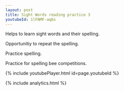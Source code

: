```yaml
---
layout: post
title: Sight Words reading practice 3
youtubeId: 1lFNMF-aqbs
---
```

 
 
Helps to learn sight words and their spelling.

Opportunitiy to repeat the spelling. 

Practice spelling. 
 
Practice for spelling bee competitions. 
 
{% include youtubePlayer.html id=page.youtubeId %}
 
 
{% include analytics.html %}